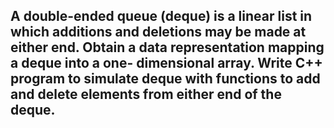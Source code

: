 ## A double-ended queue (deque) is a linear list in which additions and deletions may be made at either end. Obtain a data representation mapping a deque into a one- dimensional array. Write C++ program to simulate deque with functions to add and delete elements from either end of the deque.
